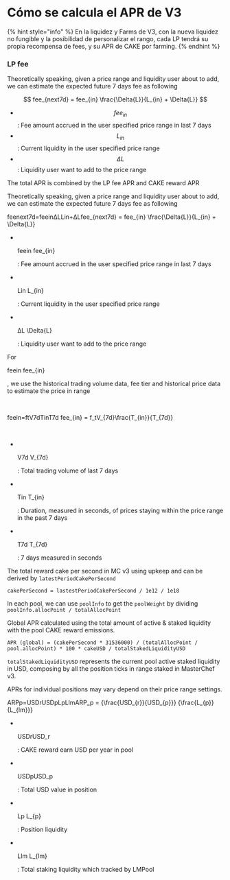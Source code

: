 # Cómo se calcula el APR de V3

{% hint style="info" %}
En la liquidez y Farms de V3, con la nueva liquidez no fungible y la posibilidad de personalizar el rango, cada LP tendrá su propia recompensa de fees, y su APR de CAKE por farming.
{% endhint %}

### LP fee

Theoretically speaking, given a price range and liquidity user about to add, we can estimate the expected future 7 days fee as following&#x20;

$$
fee_{next7d} = fee_{in} \frac{\Delta{L}}{L_{in} + \Delta{L}}
$$

* $$fee_{in}$$ : Fee amount accrued in the user specified price range in last 7 days
* $$L_{in}$$: Current liquidity in the user specified price range
* $$\Delta{L}$$: Liquidity user want to add to the price range

The total APR is combined by the LP fee APR and CAKE reward APR

Theoretically speaking, given a price range and liquidity user about to add, we can estimate the expected future 7 days fee as following

feenext7d=feeinΔLLin+ΔLfee\_{next7d} = fee\_{in} \frac{\Delta{L\}}{L\_{in} + \Delta{L\}}

*   ​

    feein fee\_{in}

    : Fee amount accrued in the user specified price range in last 7 days
*   ​

    Lin L\_{in}

    : Current liquidity in the user specified price range
*   ​

    ΔL \Delta{L}

    : Liquidity user want to add to the price range

For

feein fee\_{in}

, we use the historical trading volume data, fee tier and historical price data to estimate the price in range

​

feein=ftV7dTinT7d fee\_{in} = f\_tV\_{7d}\frac{T\_{in\}}{T\_{7d\}}

​

*   ​

    V7d V\_{7d}

    : Total trading volume of last 7 days
*   ​

    Tin T\_{in}

    : Duration, measured in seconds, of prices staying within the price range in the past 7 days
*   ​

    T7d T\_{7d}

    : 7 days measured in seconds

The total reward cake per second in MC v3 using upkeep and can be derived by `latestPeriodCakePerSecond`

`cakePerSecond = lastestPeriodCakePerSecond / 1e12 / 1e18`

In each pool, we can use `poolInfo` to get the `poolWeight` by dividing `poolInfo.allocPoint / totalAllocPoint`

Global APR calculated using the total amount of active & staked liquidity with the pool CAKE reward emissions.

`APR (global) = (cakePerSecond * 31536000) / (totalAllocPoint / pool.allocPoint) * 100 * cakeUSD / totalStakedLiquidityUSD`

`totalStakedLiquidityUSD` represents the current pool active staked liquidity in USD, composing by all the position ticks in range staked in MasterChef v3.

APRs for individual positions may vary depend on their price range settings.

ARPp=USDrUSDpLpLlmARP\_p = {\frac{USD\_{r\}}{USD\_{p\}}} {\frac{L\_{p\}}{L\_{lm\}}}

*   ​

    USDrUSD\_r

    : CAKE reward earn USD per year in pool
*   ​

    USDpUSD\_p

    : Total USD value in position
*   ​

    Lp L\_{p}

    : Position liquidity
*   ​

    Llm L\_{lm}

    : Total staking liquidity which tracked by LMPool

